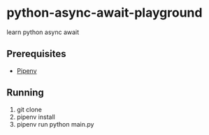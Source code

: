 # python-async-await-playground

learn python async await

## Prerequisites

* [Pipenv](https://pipenv.kennethreitz.org/)

## Running

1. git clone
1. pipenv install
1. pipenv run python main.py